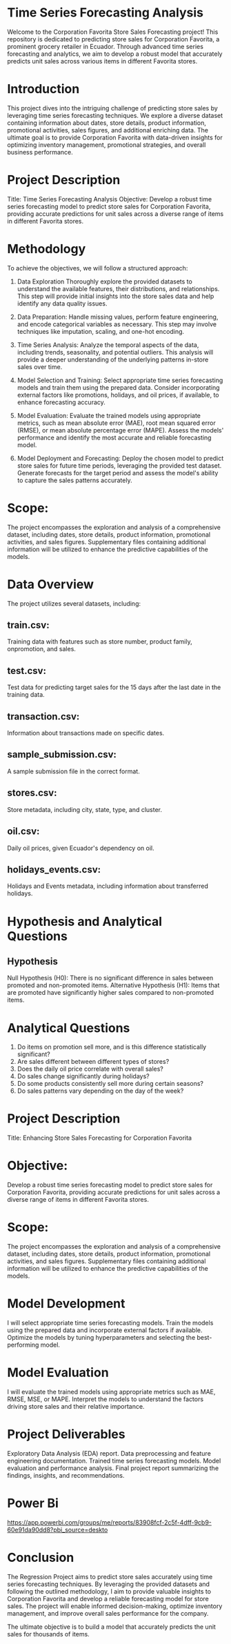 # Time Series Forecasting Analysis

Welcome to the Corporation Favorita Store Sales Forecasting project! This repository is dedicated to predicting store sales for Corporation Favorita, a prominent grocery retailer in Ecuador. Through advanced time series forecasting and analytics, we aim to develop a robust model that accurately predicts unit sales across various items in different Favorita stores.

# Introduction

This project dives into the intriguing challenge of predicting store sales by leveraging time series forecasting techniques. We explore a diverse dataset containing information about dates, store details, product information, promotional activities, sales figures, and additional enriching data. The ultimate goal is to provide Corporation Favorita with data-driven insights for optimizing inventory management, promotional strategies, and overall business performance.

# Project Description

Title: Time Series Forecasting Analysis
Objective:
Develop a robust time series forecasting model to predict store sales for Corporation Favorita, providing accurate predictions for unit sales across a diverse range of items in different Favorita stores.

# Methodology

To achieve the objectives, we will follow a structured approach:

1. Data Exploration Thoroughly explore the provided datasets to understand the available features, their distributions, and relationships. This step will provide initial insights into the store sales data and help identify any data quality issues.

2. Data Preparation: Handle missing values, perform feature engineering, and encode categorical variables as necessary. This step may involve techniques like imputation, scaling, and one-hot encoding.

3. Time Series Analysis: Analyze the temporal aspects of the data, including trends, seasonality, and potential outliers. This analysis will provide a deeper understanding of the underlying patterns in-store sales over time.

4. Model Selection and Training: Select appropriate time series forecasting models and train them using the prepared data. Consider incorporating external factors like promotions, holidays, and oil prices, if available, to enhance forecasting accuracy.

5. Model Evaluation: Evaluate the trained models using appropriate metrics, such as mean absolute error (MAE), root mean squared error (RMSE), or mean absolute percentage error (MAPE). Assess the models' performance and identify the most accurate and reliable forecasting model.

6. Model Deployment and Forecasting: Deploy the chosen model to predict store sales for future time periods, leveraging the provided test dataset. Generate forecasts for the target period and assess the model's ability to capture the sales patterns accurately.

# Scope:

The project encompasses the exploration and analysis of a comprehensive dataset, including dates, store details, product information, promotional activities, and sales figures. Supplementary files containing additional information will be utilized to enhance the predictive capabilities of the models.

# Data Overview

The project utilizes several datasets, including:

## train.csv:

Training data with features such as store number, product family, onpromotion, and sales.

## test.csv:

Test data for predicting target sales for the 15 days after the last date in the training data.

## transaction.csv:

Information about transactions made on specific dates.

## sample_submission.csv:

A sample submission file in the correct format.

## stores.csv:

Store metadata, including city, state, type, and cluster.

## oil.csv:

Daily oil prices, given Ecuador's dependency on oil.

## holidays_events.csv:

Holidays and Events metadata, including information about transferred holidays.

# Hypothesis and Analytical Questions

## Hypothesis

Null Hypothesis (H0): There is no significant difference in sales between promoted and non-promoted items.
Alternative Hypothesis (H1): Items that are promoted have significantly higher sales compared to non-promoted items.

# Analytical Questions

1. Do items on promotion sell more, and is this difference statistically significant?
2. Are sales different between different types of stores?
3. Does the daily oil price correlate with overall sales?
4. Do sales change significantly during holidays?
5. Do some products consistently sell more during certain seasons?
6. Do sales patterns vary depending on the day of the week?

# Project Description

Title: Enhancing Store Sales Forecasting for Corporation Favorita

# Objective:

Develop a robust time series forecasting model to predict store sales for Corporation Favorita, providing accurate predictions for unit sales across a diverse range of items in different Favorita stores.

# Scope:

The project encompasses the exploration and analysis of a comprehensive dataset, including dates, store details, product information, promotional activities, and sales figures. Supplementary files containing additional information will be utilized to enhance the predictive capabilities of the models.

# Model Development

I will select appropriate time series forecasting models. Train the models using the prepared data and incorporate external factors if available. Optimize the models by tuning hyperparameters and selecting the best-performing model.

# Model Evaluation

I will evaluate the trained models using appropriate metrics such as MAE, RMSE, MSE, or MAPE. Interpret the models to understand the factors driving store sales and their relative importance.

# Project Deliverables

Exploratory Data Analysis (EDA) report. Data preprocessing and feature engineering documentation. Trained time series forecasting models. Model evaluation and performance analysis. Final project report summarizing the findings, insights, and recommendations.

# Power Bi

https://app.powerbi.com/groups/me/reports/83908fcf-2c5f-4dff-9cb9-60e91da90dd8?pbi_source=deskto

# Conclusion

The Regression Project aims to predict store sales accurately using time series forecasting techniques. By leveraging the provided datasets and following the outlined methodology, I aim to provide valuable insights to Corporation Favorita and develop a reliable forecasting model for store sales. The project will enable informed decision-making, optimize inventory management, and improve overall sales performance for the company.

The ultimate objective is to build a model that accurately predicts the unit sales for thousands of items.
